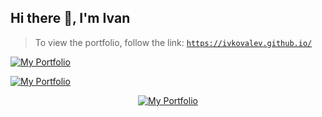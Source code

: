 ## Hi there 👋, I'm Ivan

> To view the portfolio, follow the link: [`https://ivkovalev.github.io/`](https://ivkovalev.github.io/)

[![My Portfolio](https://img.shields.io/badge/My_Portfolio-Click_Here-blue)](https://ivkovalev.github.io/)

[![My Portfolio](https://img.shields.io/badge/My_Portfolio-Click_Here-blue?style=for-the-badge)](https://ivkovalev.github.io/)


<div align="center">
  <a href="https://ivkovalev.github.io/">
    <img src="https://img.shields.io/badge/My_Portfolio-Click_Here-blue?style=for-the-badge" alt="My Portfolio">
  </a>
</div>


<!--
**IVKovalev/IVKovalev** is a ✨ _special_ ✨ repository because its `README.md` (this file) appears on your GitHub profile.

Here are some ideas to get you started:

- 🔭 I’m currently working on ...
- 🌱 I’m currently learning ...
- 👯 I’m looking to collaborate on ...
- 🤔 I’m looking for help with ...
- 💬 Ask me about ...
- 📫 How to reach me: ...
- 😄 Pronouns: ...
- ⚡ Fun fact: ...
-->
